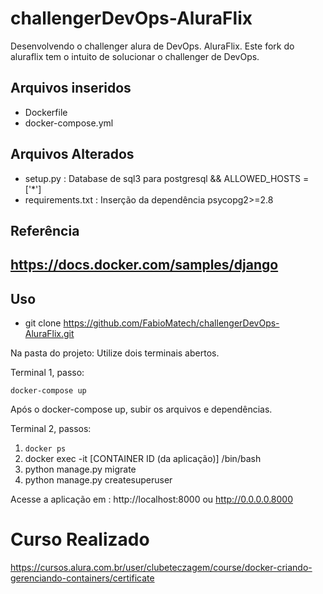 # challengerDevOps-AluraFlix
Desenvolvendo o challenger alura de DevOps. AluraFlix.
Este fork do aluraflix tem o intuito de solucionar o challenger de DevOps.

## Arquivos inseridos
 - Dockerfile
 - docker-compose.yml

## Arquivos Alterados 
 - setup.py : Database de sql3 para postgresql && ALLOWED_HOSTS = ['*']
 - requirements.txt : Inserção da dependência psycopg2>=2.8


## Referência 
https://docs.docker.com/samples/django
 - 

##  Uso 
 - git clone https://github.com/FabioMatech/challengerDevOps-AluraFlix.git

Na  pasta do projeto: Utilize dois terminais abertos.

Terminal 1, passo:
```
docker-compose up
```
Após o docker-compose up, subir os arquivos e dependências.

Terminal 2, passos:
 1. ```docker ps```
 2. docker exec -it [CONTAINER ID (da aplicação)]  /bin/bash
 3. python manage.py migrate
 4. python manage.py createsuperuser

Acesse a aplicação em : http://localhost:8000 ou http://0.0.0.0.8000
 
 
 # Curso Realizado 
 https://cursos.alura.com.br/user/clubeteczagem/course/docker-criando-gerenciando-containers/certificate
